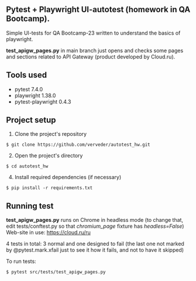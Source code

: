 ## Pytest + Playwright UI-autotest (homework in QA Bootcamp).

Simple UI-tests for QA Bootcamp-23 written to understand the basics of playwright.

__test_apigw_pages.py__ in main branch just opens and checks 
some pages and sections related to API Gateway (product developed by Cloud.ru).

## Tools used
- pytest 7.4.0
- playwright 1.38.0
- pytest-playwright 0.4.3

## Project setup
1. Clone the project's repository 
```
$ git clone https://github.com/verveder/autotest_hw.git
```
2. Open the project's directory
```
$ cd autotest_hw
```
4. Install required dependencies (if necessary)
```
$ pip install -r requirements.txt 
```

## Running test
__test_apigw_pages.py__ runs on Chrome in headless mode 
(to change that, edit tests/conftest.py so that _chromium_page_ fixture has _headless=False_)
Web-site in use: https://cloud.ru/ru

4 tests in total: 3 normal and one designed to fail
(the last one not marked by @pytest.mark.xfail just to see it how it fails, and not to have it skipped)

To run tests: 
  ```
  $ pytest src/tests/test_apigw_pages.py
  ``` 
